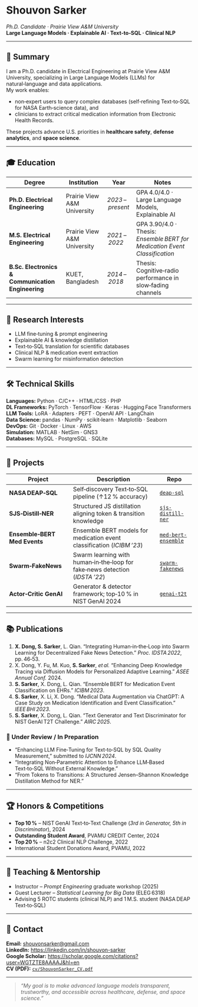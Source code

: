 
# Shouvon Sarker

*Ph.D. Candidate · Prairie View A&M University*  
**Large Language Models · Explainable AI · Text‑to‑SQL · Clinical NLP**

---

## 🌟 Summary
I am a Ph.D. candidate in Electrical Engineering at Prairie View A&M University, specializing in Large Language Models (LLMs) for natural‑language and data applications.  
My work enables:
* non‑expert users to query complex databases (self‑refining Text‑to‑SQL for NASA Earth‑science data), and  
* clinicians to extract critical medication information from Electronic Health Records.  

These projects advance U.S. priorities in **healthcare safety**, **defense analytics**, and **space science**.

---

## 🎓 Education
| Degree | Institution | Year | Notes |
| --- | --- | --- | --- |
| **Ph.D. Electrical Engineering** | Prairie View A&M University | *2023 – present* | GPA 4.0/4.0 · Large Language Models, Explainable AI |
| **M.S. Electrical Engineering** | Prairie View A&M University | *2021 – 2022* | GPA 3.90/4.0 · Thesis: *Ensemble BERT for Medication Event Classification* |
| **B.Sc. Electronics & Communication Engineering** | KUET, Bangladesh | *2014 – 2018* | Thesis: Cognitive‑radio performance in slow‑fading channels |

---

## 🔬 Research Interests
* LLM fine‑tuning & prompt engineering  
* Explainable AI & knowledge distillation  
* Text‑to‑SQL translation for scientific databases  
* Clinical NLP & medication event extraction  
* Swarm learning for misinformation detection  

---

## 🛠️ Technical Skills
**Languages:** Python · C/C++ · HTML/CSS · PHP  
**DL Frameworks:** PyTorch · TensorFlow · Keras · Hugging Face Transformers  
**LLM Tools:** LoRA · Adapters · PEFT · OpenAI API · LangChain  
**Data Science:** pandas · NumPy · scikit‑learn · Matplotlib · Seaborn  
**DevOps:** Git · Docker · Linux · AWS  
**Simulation:** MATLAB · NetSim · GNS3  
**Databases:** MySQL · PostgreSQL · SQLite

---

## 🚀 Projects
| Project | Description | Repo |
| --- | --- | --- |
| **NASA DEAP‑SQL** | Self‑discovery Text‑to‑SQL pipeline (↑12 % accuracy) | [`deap-sql`](https://github.com/shouvon-sarker/deap-sql) |
| **SJS‑Distill‑NER** | Structured JS distillation aligning token & transition knowledge | [`sjs-distill-ner`](https://github.com/shouvon-sarker/sjs-distill-ner) |
| **Ensemble‑BERT Med Events** | Ensemble BERT models for medication event classification (*ICIBM ’23*) | [`med-bert-ensemble`](https://github.com/shouvon-sarker/med-bert-ensemble) |
| **Swarm‑FakeNews** | Swarm learning with human‑in‑the‑loop for fake‑news detection (*IDSTA ’22*) | [`swarm-fakenews`](https://github.com/shouvon-sarker/swarm-fakenews) |
| **Actor‑Critic GenAI** | Generator & detector framework; top‑10 % in NIST GenAI 2024 | [`genai-t2t`](https://github.com/shouvon-sarker/genai-t2t) |

---

## 📚 Publications
1. **X. Dong, S. Sarker**, L. Qian. “Integrating Human‑in‑the‑Loop into Swarm Learning for Decentralized Fake News Detection.” *Proc. IDSTA 2022*, pp. 46‑53.  
2. X. Dong, Y. Fu, M. Kuo, **S. Sarker**, *et al.* “Enhancing Deep Knowledge Tracing via Diffusion Models for Personalized Adaptive Learning.” *ASEE Annual Conf.* 2024.  
3. **S. Sarker**, X. Dong, L. Qian. “Ensemble BERT for Medication Event Classification on EHRs.” *ICIBM 2023*.  
4. **S. Sarker**, X. Li, X. Dong. “Medical Data Augmentation via ChatGPT: A Case Study on Medication Identification and Event Classification.” *IEEE BHI 2023*.  
5. **S. Sarker**, X. Dong, L. Qian. “Text Generator and Text Discriminator for NIST GenAI T2T Challenge.” *AIRC 2025*.  

### 📝 Under Review / In Preparation
* “Enhancing LLM Fine‑Tuning for Text‑to‑SQL by SQL Quality Measurement,” submitted to *IJCNN 2024*.  
* “Integrating Non‑Parametric Attention to Enhance LLM‑Based Text‑to‑SQL Without External Knowledge.”  
* “From Tokens to Transitions: A Structured Jensen–Shannon Knowledge Distillation Method for NER.”  

---

## 🏆 Honors & Competitions
* **Top 10 %** – NIST GenAI Text‑to‑Text Challenge (*3rd in Generator, 5th in Discriminator*), 2024  
* **Outstanding Student Award**, PVAMU CREDIT Center, 2024  
* **Top 20 %** – n2c2 Clinical NLP Challenge, 2022  
* International Student Donations Award, PVAMU, 2022  

---

## 🎤 Teaching & Mentorship
* Instructor – *Prompt Engineering* graduate workshop (2025)  
* Guest Lecturer – *Statistical Learning for Big Data* (ELEG 6318)  
* Advising 5 ROTC students (clinical NLP) and 1 M.S. student (NASA DEAP Text‑to‑SQL)  

---

## 🤝 Contact
**Email:** shouvonsarker@gmail.com  
**LinkedIn:** <https://linkedin.com/in/shouvon-sarker>  
**Google Scholar:** <https://scholar.google.com/citations?user=WGTZTE8AAAAJ&hl=en>  
**CV (PDF):** [`cv/ShouvonSarker_CV.pdf`](cv/ShouvonSarker_CV.pdf)

---

> *“My goal is to make advanced language models transparent, trustworthy, and accessible across healthcare, defense, and space science.”*
